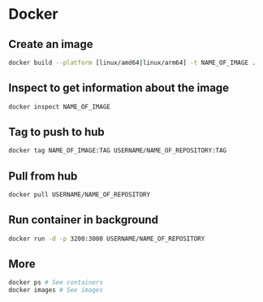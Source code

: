 # Docker

## Create an image

```bash
docker build --platform [linux/amd64|linux/arm64] -t NAME_OF_IMAGE .
```

## Inspect to get information about the image

```bash
docker inspect NAME_OF_IMAGE
```

## Tag to push to hub

```bash
docker tag NAME_OF_IMAGE:TAG USERNAME/NAME_OF_REPOSITORY:TAG
```

## Pull from hub

```bash
docker pull USERNAME/NAME_OF_REPOSITORY
```

## Run container in background

```bash
docker run -d -p 3200:3000 USERNAME/NAME_OF_REPOSITORY
```

## More

```bash
docker ps # See containers
docker images # See images
```
